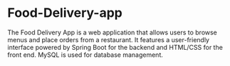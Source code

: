 # Food-Delivery-app
The Food Delivery App is a web application that allows users to browse menus and place orders from a restaurant. It features a user-friendly interface powered by Spring Boot for the backend and HTML/CSS for the front end. MySQL is used for database management.
